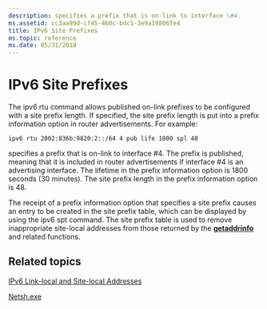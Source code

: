 ```yaml
---
description: specifies a prefix that is on-link to interface \#4.
ms.assetid: cc3aa99d-cf45-460c-bdc1-3e9a19806fe4
title: IPv6 Site Prefixes
ms.topic: reference
ms.date: 05/31/2018
---
```


# IPv6 Site Prefixes

The ipv6 rtu command allows published on-link prefixes to be configured with a site prefix length. If specified, the site prefix length is put into a prefix information option in router advertisements. For example:

``` syntax
ipv6 rtu 2002:836b:9820:2::/64 4 pub life 1800 spl 48
```

specifies a prefix that is on-link to interface \#4. The prefix is published, meaning that it is included in router advertisements if interface \#4 is an advertising interface. The lifetime in the prefix information option is 1800 seconds (30 minutes). The site prefix length in the prefix information option is 48.

The receipt of a prefix information option that specifies a site prefix causes an entry to be created in the site prefix table, which can be displayed by using the ipv6 spt command. The site prefix table is used to remove inappropriate site-local addresses from those returned by the [**getaddrinfo**](/windows/desktop/api/Ws2tcpip/nf-ws2tcpip-getaddrinfo) and related functions.

## Related topics

<dl> <dt>

[IPv6 Link-local and Site-local Addresses](link-local-and-site-local-addresses-2.md)
</dt> <dt>

[Netsh.exe](netsh-exe.md)
</dt> </dl>

 

 



